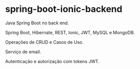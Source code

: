 # spring-boot-ionic-backend
Java Spring Boot no back end.

Spring Boot, Hibernate, REST, Ionic, JWT, MySQL e MongoDB.

Operações de CRUD e Casos de Uso.

Serviço de email.

Autenticação e autorização com tokens JWT.
